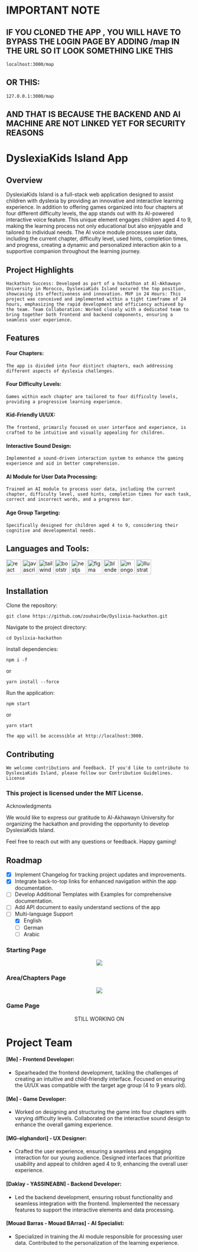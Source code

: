 # IMPORTANT NOTE
## IF YOU CLONED THE APP , YOU WILL HAVE TO BYPASS THE LOGIN PAGE BY ADDING /map IN THE URL SO IT LOOK SOMETHING LIKE THIS
```localhost:3000/map```
## OR THIS:
```127.0.0.1:3000/map```
## AND THAT IS BECAUSE THE BACKEND AND AI MACHINE ARE NOT LINKED YET FOR SECURITY REASONS

# DyslexiaKids Island App

## Overview

DyslexiaKids Island is a full-stack web application designed to assist children with dyslexia by providing an innovative and interactive learning experience. In addition to offering games organized into four chapters at four different difficulty levels, the app stands out with its AI-powered interactive voice feature. This unique element engages children aged 4 to 9, making the learning process not only educational but also enjoyable and tailored to individual needs. The AI voice module processes user data, including the current chapter, difficulty level, used hints, completion times, and progress, creating a dynamic and personalized interaction akin to a supportive companion throughout the learning journey.

## Project Highlights

`Hackathon Success: Developed as part of a hackathon at Al-Akhawayn University in Morocco, DyslexiaKids Island secured the top position, showcasing its effectiveness and innovation.
 MVP in 24 Hours: This project was conceived and implemented within a tight timeframe of 24 hours, emphasizing the rapid development and efficiency achieved by the team.
 Team Collaboration: Worked closely with a dedicated team to bring together both frontend and backend components, ensuring a seamless user experience.`

## Features

#### Four Chapters:
`The app is divided into four distinct chapters, each addressing different aspects of dyslexia challenges.`
#### Four Difficulty Levels:
`Games within each chapter are tailored to four difficulty levels, providing a progressive learning experience.`
#### Kid-Friendly UI/UX:
`The frontend, primarily focused on user interface and experience, is crafted to be intuitive and visually appealing for children.`
#### Interactive Sound Design:
`Implemented a sound-driven interaction system to enhance the gaming experience and aid in better comprehension.`
#### AI Module for User Data Processing:
`Trained an AI module to process user data, including the current chapter, difficulty level, used hints, completion times for each task, correct and incorrect words, and a progress bar.`
#### Age Group Targeting:
`Specifically designed for children aged 4 to 9, considering their cognitive and developmental needs.`

<h2 align="left">Languages and Tools:</h2>
<p algn="center">
    <a href="https://reactjs.org/" target="_blank" rel="noreferrer"><img src="https://raw.githubusercontent.com/devicons/devicon/master/icons/react/react-original-wordmark.svg" alt="react" width="40" height="40"/></a>
    <a href="https://developer.mozilla.org/en-US/docs/Web/JavaScript" target="_blank" rel="noreferrer"><img src="https://raw.githubusercontent.com/devicons/devicon/master/icons/javascript/javascript-original.svg" alt="javascript" width="40" height="40"/></a>
    <a href="https://tailwindcss.com/" target="_blank" rel="noreferrer"><img src="https://www.vectorlogo.zone/logos/tailwindcss/tailwindcss-icon.svg" alt="tailwind" width="40" height="40"/></a>
    <a href="https://getbootstrap.com" target="_blank" rel="noreferrer"><img src="https://raw.githubusercontent.com/devicons/devicon/master/icons/bootstrap/bootstrap-plain-wordmark.svg" alt="bootstrap" width="40" height="40"/></a>
    <a href="https://nestjs.com/" target="_blank" rel="noreferrer"><img src="https://raw.githubusercontent.com/devicons/devicon/master/icons/nestjs/nestjs-plain.svg" alt="nestjs" width="40" height="40"/></a>
    <a href="https://www.figma.com/" target="_blank" rel="noreferrer"><img src="https://www.vectorlogo.zone/logos/figma/figma-icon.svg" alt="figma" width="40" height="40"/></a>
    <a href="https://www.blender.org/" target="_blank" rel="noreferrer"><img src="https://download.blender.org/branding/community/blender_community_badge_white.svg" alt="blender" width="40" height="40"/></a>
    <a href="https://www.mongodb.com/" target="_blank" rel="noreferrer"><img src="https://raw.githubusercontent.com/devicons/devicon/master/icons/mongodb/mongodb-original-wordmark.svg" alt="mongodb" width="40" height="40"/></a>
    <a href="https://www.adobe.com/in/products/illustrator.html" target="_blank" rel="noreferrer"><img src="https://www.vectorlogo.zone/logos/adobe_illustrator/adobe_illustrator-icon.svg" alt="illustrator" width="40" height="40"/></a>
</p>


## Installation

Clone the repository:

    git clone https://github.com/zouhairDe/Dyslixia-hackathon.git


Navigate to the project directory:

    cd Dyslixia-hackathon

Install dependencies:

    npm i -f

 or

    yarn install --force

Run the application:

    npm start

 or

    yarn start

`The app will be accessible at http://localhost:3000.`

## Contributing

`We welcome contributions and feedback. If you'd like to contribute to DyslexiaKids Island, please follow our Contribution Guidelines.
License`

### This project is licensed under the MIT License.

Acknowledgments

We would like to express our gratitude to Al-Akhawayn University for organizing the hackathon and providing the opportunity to develop DyslexiaKids Island.

Feel free to reach out with any questions or feedback. Happy gaming!

## Roadmap

- [x] Implement Changelog for tracking project updates and improvements.
- [x] Integrate back-to-top links for enhanced navigation within the app documentation.
- [ ] Develop Additional Templates with Examples for comprehensive documentation.
- [ ] Add API document to easily understand sections of the app
- [ ] Multi-language Support
    - [x] English
    - [ ] German
    - [ ] Arabic

### Starting Page

<div align="center">
    <img src="frontend/src/components/images/screenshot1.png">
</div>

### Area/Chapters Page

<div align="center">
    <img src="frontend/src/components/images/screenshot2.png">
</div>

### Game Page

<div align="center">
    <p align="center">STILL WORKING ON</p>
</div>

# Project Team

#### [Me] - Frontend Developer:

* Spearheaded the frontend development, tackling the challenges of creating an intuitive and child-friendly interface. Focused on ensuring the UI/UX was compatible with the target age group (4 to 9 years old).

#### [Me] - Game Developer:

* Worked on designing and structuring the game into four chapters with varying difficulty levels. Collaborated on the interactive sound design to enhance the overall gaming experience.

#### [MG-elghandori] - UX Designer:

* Crafted the user experience, ensuring a seamless and engaging interaction for our young audience. Designed interfaces that prioritize usability and appeal to children aged 4 to 9, enhancing the overall user experience.

#### [Daklay - YASSINEABN] - Backend Developer:

* Led the backend development, ensuring robust functionality and seamless integration with the frontend. Implemented the necessary features to support the interactive elements and data processing.

#### [Mouad Barras - Mouad BArras] - AI Specialist:

* Specialized in training the AI module responsible for processing user data. Contributed to the personalization of the learning experience.
